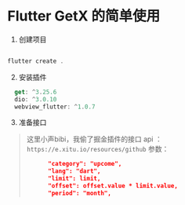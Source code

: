 # Flutter GetX 的简单使用

1. 创建项目

```dart

flutter create .

```
2. 安装插件

```dart
  get: ^3.25.6
  dio: ^3.0.10
  webview_flutter: ^1.0.7
```
3. 准备接口

> 这里小声bibi，我偷了掘金插件的接口
> api ：`https://e.xitu.io/resources/github`
> 参数：
>  ```json
>        "category": "upcome",
>        "lang": "dart",
>        "limit": limit,
>        "offset": offset.value * limit.value,
>        "period": "month",
>  ```
